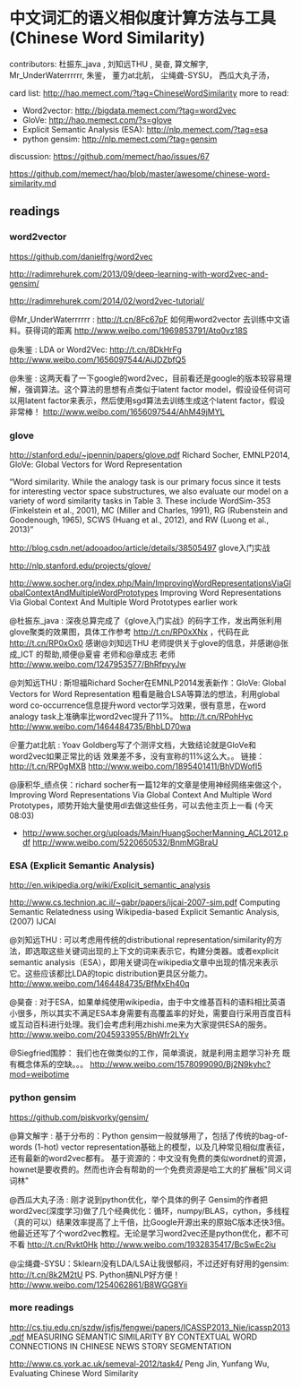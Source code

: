 # 中文词汇的语义相似度计算方法与工具  (Chinese Word Similarity) 
contributors: 
   杜振东_java , 
   刘知远THU , 
   昊奋, 
   算文解字,  
   Mr_UnderWaterrrrrr, 
   朱鉴，
   董力at北航，
   尘绳聋-SYSU， 
   西瓜大丸子汤，

card list:  http://hao.memect.com/?tag=ChineseWordSimilarity
more to read:
 * Word2vector: http://bigdata.memect.com/?tag=word2vec
 * GloVe:  http://hao.memect.com/?s=glove
 * Explicit Semantic Analysis (ESA):  http://nlp.memect.com/?tag=esa
 * python gensim: http://nlp.memect.com/?tag=gensim


discussion:  https://github.com/memect/hao/issues/67

https://github.com/memect/hao/blob/master/awesome/chinese-word-similarity.md

## readings
### word2vector
https://github.com/danielfrg/word2vec

http://radimrehurek.com/2013/09/deep-learning-with-word2vec-and-gensim/

http://radimrehurek.com/2014/02/word2vec-tutorial/

@Mr_UnderWaterrrrrr :
http://t.cn/8Fc67pF 如何用word2vector 去训练中文语料。获得词的距离
http://www.weibo.com/1969853791/Atq0vz18S

@朱鉴 :
LDA or Word2Vec: http://t.cn/8DkHrFg
http://www.weibo.com/1656097544/AiJDZbfQ5

@朱鉴 :
这两天看了一下google的word2vec，目前看还是google的版本较容易理解，强调算法。这个算法的思想有点类似于latent factor model，假设设任何词可以用latent factor来表示，然后使用sgd算法去训练生成这个latent factor，假设非常棒！
http://www.weibo.com/1656097544/AhM49jMYL

### glove 
http://stanford.edu/~jpennin/papers/glove.pdf  Richard Socher, EMNLP2014, GloVe: Global Vectors for Word Representation

 “Word similarity. 
 While the analogy task is our 
 primary focus since it tests for interesting vector
 space substructures, we also evaluate our model on
 a variety of word similarity tasks in Table 3. These
 include WordSim-353 (Finkelstein et al., 2001),
 MC (Miller and Charles, 1991), RG (Rubenstein
 and Goodenough, 1965), SCWS (Huang et al.,
 2012), and RW (Luong et al., 2013)”

http://blog.csdn.net/adooadoo/article/details/38505497 glove入门实战 

http://nlp.stanford.edu/projects/glove/

http://www.socher.org/index.php/Main/ImprovingWordRepresentationsViaGlobalContextAndMultipleWordPrototypes Improving Word Representations Via Global Context And Multiple Word Prototypes  earlier work 


@杜振东_java :
深夜总算完成了《glove入门实战》的码字工作，发出两张利用glove聚类的效果图，具体工作参考 http://t.cn/RP0xXNx ，代码在此 http://t.cn/RP0xOx0   感谢@刘知远THU 老师提供关于glove的信息，并感谢@张成_ICT 的帮助,顺便@夏睿 老师和@章成志 老师
http://www.weibo.com/1247953577/BhRfpyyJw

@刘知远THU :
斯坦福Richard Socher在EMNLP2014发表新作：GloVe: Global Vectors for Word Representation 粗看是融合LSA等算法的想法，利用global word co-occurrence信息提升word vector学习效果，很有意思，在word analogy task上准确率比word2vec提升了11%。 http://t.cn/RPohHyc
http://www.weibo.com/1464484735/BhbLD70wa

＠董力at北航 :
Yoav Goldberg写了个测评文档，大致结论就是GloVe和word2vec如果正常比的话 效果差不多，没有宣称的11%这么大。。 链接：http://t.cn/RP0gMXB
http://www.weibo.com/1895401411/BhVDWofI5


@康积华_绩点侠：richard socher有一篇12年的文章是使用神经网络来做这个，Improving Word Representations Via Global Context And Multiple Word Prototypes，顺势开始大量使用dl去做这些任务，可以去他主页上一看 (今天 08:03)
* http://www.socher.org/uploads/Main/HuangSocherManning_ACL2012.pdf
http://www.weibo.com/5220650532/BnmMGBraU


### ESA (Explicit Semantic Analysis)

http://en.wikipedia.org/wiki/Explicit_semantic_analysis

http://www.cs.technion.ac.il/~gabr/papers/ijcai-2007-sim.pdf Computing Semantic Relatedness using Wikipedia-based Explicit Semantic Analysis, (2007) IJCAI


@刘知远THU : 
可以考虑用传统的distributional representation/similarity的方法，即选取这些关键词出现的上下文的词来表示它，构建分类器。或者explicit semantic analysis（ESA），即用关键词在wikipedia文章中出现的情况来表示它。这些应该都比LDA的topic distribution更具区分能力。
http://www.weibo.com/1464484735/BfMxEh40q

@昊奋 : 
对于ESA，如果单纯使用wikipedia，由于中文维基百科的语料相比英语小很多，所以其实不满足ESA本身需要有高覆盖率的好处，需要自行采用百度百科或互动百科进行处理。我们会考虑利用zhishi.me来为大家提供ESA的服务。
http://www.weibo.com/2045933955/BhWfr2LYv

@Siegfried围脖：
我们也在做类似的工作，简单滴说，就是利用主题学习补充 既有概念体系的空缺。。。 
http://www.weibo.com/1578099090/Bj2N9kyhc?mod=weibotime

### python gensim

https://github.com/piskvorky/gensim/

@算文解字 :
基于分布的：Python gensim一般就够用了，包括了传统的bag-of-words (1-hot) vector representation基础上的模型，以及几种常见相似度表征，还有最新的word2vec都有。
基于资源的：中文没有免费的类似wordnet的资源，hownet是要收费的。然而也许会有帮助的一个免费资源是哈工大的扩展板"同义词词林"

@西瓜大丸子汤 : 
刚才说到python优化，举个具体的例子 Gensim的作者把word2vec(深度学习)做了几个经典优化：循环，numpy/BLAS，cython，多线程（真的可以）结果效率提高了上千倍，比Google开源出来的原始C版本还快3倍。他最近还写了个word2vec教程。无论是学习word2vec还是python优化，都不可不看 http://t.cn/Rvkt0Hk
http://www.weibo.com/1932835417/BcSwEc2iu

@尘绳聋-SYSU：Sklearn没有LDA/LSA让我很郁闷，不过还好有好用的gensim: http://t.cn/8k2M2tU PS. Python搞NLP好方便！
http://www.weibo.com/1254062861/B8WGG8Yii


### more readings
http://cs.tju.edu.cn/szdw/jsfjs/fengwei/papers/ICASSP2013_Nie/icassp2013.pdf MEASURING SEMANTIC SIMILARITY BY CONTEXTUAL WORD CONNECTIONS IN CHINESE NEWS STORY SEGMENTATION


http://www.cs.york.ac.uk/semeval-2012/task4/  Peng Jin, Yunfang Wu,  Evaluating Chinese Word Similarity

